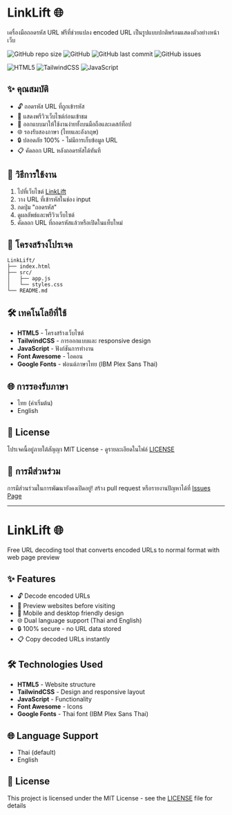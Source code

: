 # LinkLift 🌐

เครื่องมือถอดรหัส URL ฟรีที่ช่วยแปลง encoded URL เป็นรูปแบบปกติพร้อมแสดงตัวอย่างหน้าเว็บ

![GitHub repo size](https://img.shields.io/github/repo-size/ShoperGamer/-LinkLift?style=for-the-badge&color=blue)
![GitHub](https://img.shields.io/github/license/ShoperGamer/-LinkLift?style=for-the-badge&color=green)
![GitHub last commit](https://img.shields.io/github/last-commit/ShoperGamer/-LinkLift?style=for-the-badge&color=orange)
![GitHub issues](https://img.shields.io/github/issues/ShoperGamer/-LinkLift?style=for-the-badge&color=red)

![HTML5](https://img.shields.io/badge/HTML5-E34F26?style=for-the-badge&logo=html5&logoColor=white)
![TailwindCSS](https://img.shields.io/badge/Tailwind_CSS-38B2AC?style=for-the-badge&logo=tailwind-css&logoColor=white)
![JavaScript](https://img.shields.io/badge/JavaScript-F7DF1E?style=for-the-badge&logo=javascript&logoColor=black)

## ✨ คุณสมบัติ

- 🔓 ถอดรหัส URL ที่ถูกเข้ารหัส
- 👀 แสดงพรีวิวเว็บไซต์ก่อนเข้าชม
- 📱 ออกแบบมาให้ใช้งานง่ายทั้งบนมือถือและเดสก์ท็อป
- 🌐 รองรับสองภาษา (ไทยและอังกฤษ)
- 🔒 ปลอดภัย 100% - ไม่มีการเก็บข้อมูล URL
- 📋 คัดลอก URL หลังถอดรหัสได้ทันที

## 🚀 วิธีการใช้งาน

1. ไปที่เว็บไซต์ [LinkLift](https://your-username.github.io/LinkLift)
2. วาง URL ที่เข้ารหัสในช่อง input
3. กดปุ่ม "ถอดรหัส"
4. ดูผลลัพธ์และพรีวิวเว็บไซต์
5. คัดลอก URL ที่ถอดรหัสแล้วหรือเปิดในแท็บใหม่

## 📁 โครงสร้างโปรเจค

```
LinkLift/
├── index.html
├── src/
│   ├── app.js
│   └── styles.css
└── README.md
```

## 🛠️ เทคโนโลยีที่ใช้

- **HTML5** - โครงสร้างเว็บไซต์
- **TailwindCSS** - การออกแบบและ responsive design
- **JavaScript** - ฟังก์ชันการทำงาน
- **Font Awesome** - ไอคอน
- **Google Fonts** - ฟอนต์ภาษาไทย (IBM Plex Sans Thai)

## 🌐 การรองรับภาษา

- ไทย (ค่าเริ่มต้น)
- English

## 📄 License

โปรเจคนี้อยู่ภายใต้สัญญา MIT License - ดูรายละเอียดในไฟล์ [LICENSE](LICENSE)

## 🤝 การมีส่วนร่วม

การมีส่วนร่วมในการพัฒนายังคงเปิดอยู่! สร้าง pull request หรือรายงานปัญหาได้ที่ [Issues Page](https://github.com/your-username/LinkLift/issues)

---

# LinkLift 🌐

Free URL decoding tool that converts encoded URLs to normal format with web page preview

## ✨ Features

- 🔓 Decode encoded URLs
- 👀 Preview websites before visiting
- 📱 Mobile and desktop friendly design
- 🌐 Dual language support (Thai and English)
- 🔒 100% secure - no URL data stored
- 📋 Copy decoded URLs instantly

## 🛠️ Technologies Used

- **HTML5** - Website structure
- **TailwindCSS** - Design and responsive layout
- **JavaScript** - Functionality
- **Font Awesome** - Icons
- **Google Fonts** - Thai font (IBM Plex Sans Thai)

## 🌐 Language Support

- Thai (default)
- English

## 📄 License

This project is licensed under the MIT License - see the [LICENSE](LICENSE) file for details
